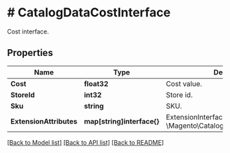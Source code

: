 # # CatalogDataCostInterface
Cost interface.

## Properties 


Name | Type | Description | Notes
------------ | ------------- | ------------- | -------------
**Cost**| **float32** | Cost value.  |
**StoreId**| **int32** | Store id.  |
**Sku**| **string** | SKU.  |
**ExtensionAttributes**| **map[string]interface{}** | ExtensionInterface class for @see \\Magento\\Catalog\\Api\\Data\\CostInterface  | [optional]


[[Back to Model list]](../../README.md#models) [[Back to API list]](../../README.md#endpoints) [[Back to README]](../../README.md)

